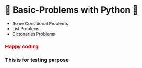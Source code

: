 # 🐍 Basic-Problems with Python 🐍
<ul>
<li>Some Conditional Problems</li>
<li> List Problems</li>
<li> Dictonaries Problems</li>
</ul>

<h3 style="color: red;">Happy coding</h3>
<h3> This is for testing purpose </h3>
